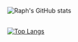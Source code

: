 ![Raph's GitHub stats](https://github-readme-stats.vercel.app/api?username=raphmwanza&show_icons=true&theme=radical)

<br>[![Top Langs](https://github-readme-stats.vercel.app/api/top-langs/?username=raphmwanza&layout=pie)](https://github.com/anuraghazra/github-readme-stats)
